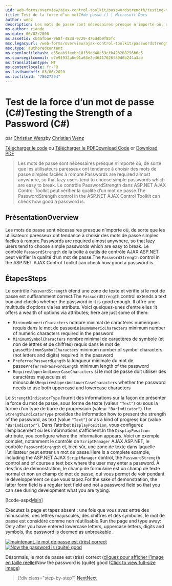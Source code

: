 ```yaml
---
uid: web-forms/overview/ajax-control-toolkit/passwordstrength/testing-the-strength-of-a-password-cs
title: Test de la force d’un motC#de passe () | Microsoft Docs
author: wenz
description: Les mots de passe sont nécessaires presque n’importe où, de sorte que les utilisateurs paresseux ont tendance à choisir des mots de passe simples faciles à rompre. Contrôle PasswordStrength dans l’ASP. N...
ms.author: riande
ms.date: 06/02/2008
ms.assetid: cb4afbae-9b8f-483d-9729-476d4b9f85fc
msc.legacyurl: /web-forms/overview/ajax-control-toolkit/passwordstrength/testing-the-strength-of-a-password-cs
msc.type: authoredcontent
ms.openlocfilehash: e55eab9feebc18f39dd40c59cfb423208296b6c5
ms.sourcegitcommit: e7e91932a6e91a63e2e46417626f39d6b244a3ab
ms.translationtype: MT
ms.contentlocale: fr-FR
ms.lasthandoff: 03/06/2020
ms.locfileid: "78627294"
---
```

# <a name="testing-the-strength-of-a-password-c"></a><span data-ttu-id="e7baf-104">Test de la force d’un mot de passe (C#)</span><span class="sxs-lookup"><span data-stu-id="e7baf-104">Testing the Strength of a Password (C#)</span></span>

<span data-ttu-id="e7baf-105">par [Christian Wenz](https://github.com/wenz)</span><span class="sxs-lookup"><span data-stu-id="e7baf-105">by [Christian Wenz](https://github.com/wenz)</span></span>

<span data-ttu-id="e7baf-106">[Télécharger le code](https://download.microsoft.com/download/9/3/f/93f8daea-bebd-4821-833b-95205389c7d0/PasswordStrength0.cs.zip) ou [Télécharger le PDF](https://download.microsoft.com/download/2/d/c/2dc10e34-6983-41d4-9c08-f78f5387d32b/passwordstrength0CS.pdf)</span><span class="sxs-lookup"><span data-stu-id="e7baf-106">[Download Code](https://download.microsoft.com/download/9/3/f/93f8daea-bebd-4821-833b-95205389c7d0/PasswordStrength0.cs.zip) or [Download PDF](https://download.microsoft.com/download/2/d/c/2dc10e34-6983-41d4-9c08-f78f5387d32b/passwordstrength0CS.pdf)</span></span>

> <span data-ttu-id="e7baf-107">Les mots de passe sont nécessaires presque n’importe où, de sorte que les utilisateurs paresseux ont tendance à choisir des mots de passe simples faciles à rompre.</span><span class="sxs-lookup"><span data-stu-id="e7baf-107">Passwords are required almost anywhere, so that lazy users tend to choose simple passwords which are easy to break.</span></span> <span data-ttu-id="e7baf-108">Le contrôle PasswordStrength dans ASP.NET AJAX Control Toolkit peut vérifier la qualité d’un mot de passe.</span><span class="sxs-lookup"><span data-stu-id="e7baf-108">The PasswordStrength control in the ASP.NET AJAX Control Toolkit can check how good a password is.</span></span>

## <a name="overview"></a><span data-ttu-id="e7baf-109">Présentation</span><span class="sxs-lookup"><span data-stu-id="e7baf-109">Overview</span></span>

<span data-ttu-id="e7baf-110">Les mots de passe sont nécessaires presque n’importe où, de sorte que les utilisateurs paresseux ont tendance à choisir des mots de passe simples faciles à rompre.</span><span class="sxs-lookup"><span data-stu-id="e7baf-110">Passwords are required almost anywhere, so that lazy users tend to choose simple passwords which are easy to break.</span></span> <span data-ttu-id="e7baf-111">Le contrôle `PasswordStrength` de la boîte à outils de contrôle AJAX ASP.NET peut vérifier la qualité d’un mot de passe.</span><span class="sxs-lookup"><span data-stu-id="e7baf-111">The `PasswordStrength` control in the ASP.NET AJAX Control Toolkit can check how good a password is.</span></span>

## <a name="steps"></a><span data-ttu-id="e7baf-112">Étapes</span><span class="sxs-lookup"><span data-stu-id="e7baf-112">Steps</span></span>

<span data-ttu-id="e7baf-113">Le contrôle `PasswordStrength` étend une zone de texte et vérifie si le mot de passe est suffisamment correct.</span><span class="sxs-lookup"><span data-stu-id="e7baf-113">The `PasswordStrength` control extends a text box and checks whether the password in it is good enough.</span></span> <span data-ttu-id="e7baf-114">Il offre une multitude d’options via les attributs. Voici quelques-unes d’entre elles :</span><span class="sxs-lookup"><span data-stu-id="e7baf-114">It offers a wealth of options via attributes; here are just some of them:</span></span>

- <span data-ttu-id="e7baf-115">`MinimumNumericCharacters` nombre minimal de caractères numériques requis dans le mot de passe</span><span class="sxs-lookup"><span data-stu-id="e7baf-115">`MinimumNumericCharacters` minimum number of numeric characters required in the password</span></span>
- <span data-ttu-id="e7baf-116">`MinimumSymbolCharacters` nombre minimal de caractères de symbole (et non de lettres et de chiffres) requis dans le mot de passe</span><span class="sxs-lookup"><span data-stu-id="e7baf-116">`MinimumSymbolCharacters` minimum number of symbol characters (not letters and digits) required in the password</span></span>
- <span data-ttu-id="e7baf-117">`PreferredPasswordLength` la longueur minimale du mot de passe</span><span class="sxs-lookup"><span data-stu-id="e7baf-117">`PreferredPasswordLength` minimum length of the password</span></span>
- <span data-ttu-id="e7baf-118">`RequiresUpperAndLowerCaseCharacters` si le mot de passe doit utiliser des caractères majuscules et minuscules</span><span class="sxs-lookup"><span data-stu-id="e7baf-118">`RequiresUpperAndLowerCaseCharacters` whether the password needs to use both uppercase and lowercase characters</span></span>

<span data-ttu-id="e7baf-119">Le `StrengthIndicatorType` fournit des informations sur la façon de présenter la force du mot de passe, sous forme de texte (valeur `"Text"`) ou sous la forme d’un type de barre de progression (valeur `"BarIndicator"`).</span><span class="sxs-lookup"><span data-stu-id="e7baf-119">The `StrengthIndicatorType` provides the information how to present the strength of the password, as text (value `"Text"`) or as a kind of progress bar (value `"BarIndicator"`).</span></span> <span data-ttu-id="e7baf-120">Dans l’attribut `DisplayPosition`, vous configurez l’emplacement où les informations s’affichent.</span><span class="sxs-lookup"><span data-stu-id="e7baf-120">In the `DisplayPosition` attribute, you configure where the information appears.</span></span> <span data-ttu-id="e7baf-121">Voici un exemple complet, notamment le contrôle de `ScriptManager` AJAX ASP.NET, le contrôle `PasswordStrength` et, bien sûr, une zone de texte dans laquelle l’utilisateur peut entrer un mot de passe.</span><span class="sxs-lookup"><span data-stu-id="e7baf-121">Here is a complete example, including the ASP.NET AJAX `ScriptManager` control, the `PasswordStrength` control and of course a text box where the user may enter a password.</span></span> <span data-ttu-id="e7baf-122">À des fins de démonstration, le champ de formulaire est un champ de texte normal et non un champ de mot de passe, qui vous permet de voir pendant le développement ce que vous tapez.</span><span class="sxs-lookup"><span data-stu-id="e7baf-122">For the sake of demonstration, the latter form field is a regular text field and not a password field so that you can see during development what you are typing.</span></span>

[!code-aspx[Main](testing-the-strength-of-a-password-cs/samples/sample1.aspx)]

<span data-ttu-id="e7baf-123">Exécutez la page et tapez absent : une fois que vous avez entré des minuscules, des lettres majuscules, des chiffres et des symboles, le mot de passe est considéré comme non réutilisable.</span><span class="sxs-lookup"><span data-stu-id="e7baf-123">Run the page and type away: Only after you have entered lowercase letters, uppercase letters, digits and symbols, the password is deemed as unbreakable .</span></span>

<span data-ttu-id="e7baf-124">[![maintenant, le mot de passe est (très) correct](testing-the-strength-of-a-password-cs/_static/image2.png)](testing-the-strength-of-a-password-cs/_static/image1.png)</span><span class="sxs-lookup"><span data-stu-id="e7baf-124">[![Now the password is (quite) good](testing-the-strength-of-a-password-cs/_static/image2.png)](testing-the-strength-of-a-password-cs/_static/image1.png)</span></span>

<span data-ttu-id="e7baf-125">Désormais, le mot de passe est (très) correct ([cliquez pour afficher l’image en taille réelle](testing-the-strength-of-a-password-cs/_static/image3.png))</span><span class="sxs-lookup"><span data-stu-id="e7baf-125">Now the password is (quite) good ([Click to view full-size image](testing-the-strength-of-a-password-cs/_static/image3.png))</span></span>

> [!div class="step-by-step"]
> [<span data-ttu-id="e7baf-126">Next</span><span class="sxs-lookup"><span data-stu-id="e7baf-126">Next</span></span>](testing-the-strength-of-a-password-vb.md)
